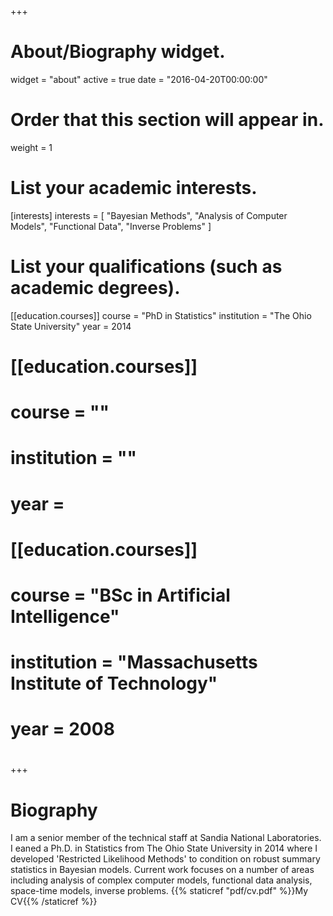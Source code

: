 +++
# About/Biography widget.
widget = "about"
active = true
date = "2016-04-20T00:00:00"

# Order that this section will appear in.
weight = 1

# List your academic interests.
[interests]
  interests = [
    "Bayesian Methods",
    "Analysis of Computer Models",
    "Functional Data",
    "Inverse Problems"
  ]

# List your qualifications (such as academic degrees).
[[education.courses]]
  course = "PhD in Statistics"
  institution = "The Ohio State University"
  year = 2014

# [[education.courses]]
#   course = ""
#   institution = ""
#   year =
# 
# [[education.courses]]
#   course = "BSc in Artificial Intelligence"
#   institution = "Massachusetts Institute of Technology"
#   year = 2008
#  
+++

# Biography

I am a senior member of the technical staff at Sandia National Laboratories. I eaned a Ph.D. in Statistics from The Ohio State University in 2014 where I developed 'Restricted Likelihood Methods' to condition on robust summary statistics in Bayesian models. Current work focuses on a number of areas including analysis of complex computer models, functional data analysis, space-time models, inverse problems. {{% staticref "pdf/cv.pdf" %}}My CV{{% /staticref %}}

